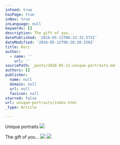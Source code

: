 ```yaml
---
inFeed: true
hasPage: true
inNav: true
inLanguage: null
keywords: []
description: The gift of you...
datePublished: '2016-05-12T06:32:32.572Z'
dateModified: '2016-05-12T06:28:20.556Z'
title: Kori
author:
  - name: ''
    url: ''
sourcePath: _posts/2016-05-11-unique-portraits.md
authors: []
publisher:
  name: null
  domain: null
  url: null
  favicon: null
starred: false
url: unique-portraits/index.html
_type: Article

---
```

Unique portraits
![](https://s3-us-west-2.amazonaws.com/the-grid-img/p/20f01961ec36ffc6d257982f45c58f73cf189cf9.jpg)

The gift of you...
![](https://s3-us-west-2.amazonaws.com/the-grid-img/p/979004e7437a0bd2c93570c241c879251b2d1bc3.jpg)
![](https://s3-us-west-2.amazonaws.com/the-grid-img/p/c7aeb490328f84c3a438a1bf6f6f0608b0ca8115.jpg)